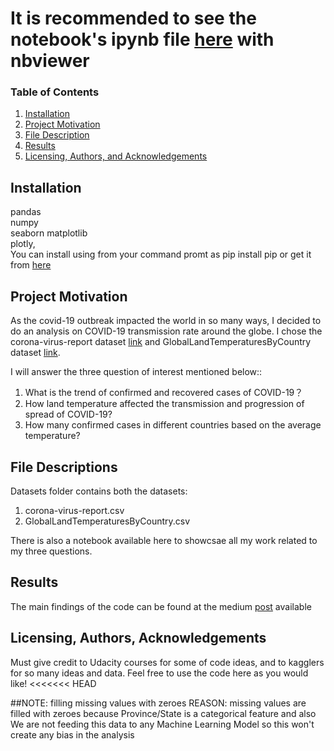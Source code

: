 # It is recommended to see the notebook's ipynb file [here](https://nbviewer.jupyter.org/github/arkebi24/Covid-19-Insights-and-analysis/blob/4cb55e050716fab4eb51b6f7f2789c46fc1378b2/covid-19analysis.ipynb) with nbviewer

### Table of Contents

1. [Installation](#installation)
2. [Project Motivation](#motivation)
3. [File Description](#files)
4. [Results](#results)
5. [Licensing, Authors, and Acknowledgements](#licensing)

## Installation <a name="installation"></a>

pandas  
numpy  
seaborn 
matplotlib  
plotly,  
You can install using from your command promt as pip install pip or get it from [here](https://plotly.com/python/getting-started/)

## Project Motivation<a name="motivation"></a>

As the covid-19 outbreak impacted the world in so many ways, I decided to do an analysis on COVID-19 transmission rate around the globe.
I chose the corona-virus-report dataset [link](https://www.kaggle.com/imdevskp/corona-virus-report/download/2UVx3oPVlnwZT6B0waRH%2Fversions%2FZNvkS4Tonp32fXDmH4sL%2Ffiles%2Fcovid_19_clean_complete.csv?datasetVersionNumber=101) and GlobalLandTemperaturesByCountry dataset [link](https://www.kaggle.com/berkeleyearth/climate-change-earth-surface-temperature-data/download/eM0xChhsTAba4VhLeD2K%2Fversions%2FfgruQrMFEPB6Vq19bCe2%2Ffiles%2FGlobalLandTemperaturesByCountry.csv?datasetVersionNumber=2). 


I will answer the three question of interest mentioned below::

1. What is the trend of confirmed and recovered cases of COVID-19？
2. How land temperature affected the transmission and progression of spread of COVID-19?
3. How many confirmed cases in different countries based on the average temperature? 

## File Descriptions <a name="files"></a>

Datasets folder contains both the datasets:

1. corona-virus-report.csv
2. GlobalLandTemperaturesByCountry.csv

There is also a notebook available here to showcsae all my work related to my three questions.



## Results<a name="results"></a>

The main findings of the code can be found at the medium [post](https://medium.com/@riteshbehera123/covid-19-some-insights-analysis-on-its-transmission-rate-160cf43970fc) available



## Licensing, Authors, Acknowledgements<a name="licensing"></a>

Must give credit to Udacity courses for some of code ideas, and to kagglers for so many ideas and data. Feel free to use the code here as you would like!
<<<<<<< HEAD

##NOTE:
filling missing values with zeroes
REASON: missing values are filled with zeroes because Province/State is a categorical feature and also
We are not feeding this data to any Machine Learning Model so this won't create any bias in the analysis

